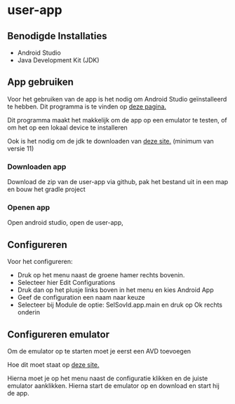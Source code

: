 # user-app

## Benodigde Installaties
* Android Studio 
* Java Development Kit (JDK)

## App gebruiken
Voor het gebruiken van de app is het nodig om Android Studio geïnstalleerd te hebben. 
Dit programma is te vinden op [deze pagina.](https://developer.android.com/studio)

Dit programma maakt het makkelijk om de app op een emulator te testen, of om het op een lokaal device te installeren

Ook is het nodig om de jdk te downloaden van [deze site.](https://www.oracle.com/nl/java/technologies/downloads/#jdk19-windows) (minimum van versie 11)

### Downloaden app
Download de zip van de user-app via github, pak het bestand uit in een map en bouw het gradle project

### Openen app
Open android studio, open de user-app, 

## Configureren
Voor het configureren:
* Druk op het menu naast de groene hamer rechts bovenin.
* Selecteer hier Edit Configurations
* Druk dan op het plusje links boven in het menu en kies Android App
* Geef de configuration een naam naar keuze
* Selecteer bij Module de optie: SelSovId.app.main en druk op Ok rechts onderin

## Configureren emulator
Om de emulator op te starten moet je eerst een AVD toevoegen

Hoe dit moet staat op [deze site.](https://developer.android.com/studio/run/managing-avds)

Hierna moet je op het menu naast de configuratie klikken en de juiste emulator aanklikken. Hierna start de emulator op en download en start hij de app.
